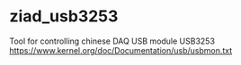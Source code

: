 # ziad_usb3253

Tool for controlling chinese DAQ USB module USB3253
https://www.kernel.org/doc/Documentation/usb/usbmon.txt
